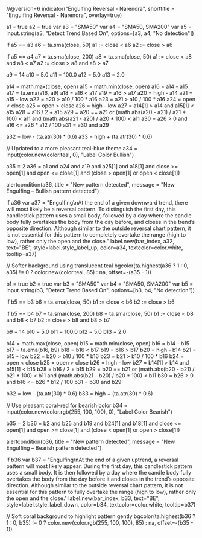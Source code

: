 //@version=6
indicator("Engulfing Reversal - Narendra", shorttitle = "Engulfing Reversal - Narendra", overlay=true)



a1 = true
a2 = true
var a3 = "SMA50"
var a4 = "SMA50, SMA200"
var a5 = input.string(a3, "Detect Trend Based On", options=[a3, a4, "No detection"])

if a5 == a3
    a6 = ta.sma(close, 50)
    a1 := close < a6
    a2 := close > a6

if a5 == a4
    a7 = ta.sma(close, 200)
    a8 = ta.sma(close, 50)
    a1 := close < a8 and a8 < a7
    a2 := close > a8 and a8 > a7

a9 = 14
a10 = 5.0
a11 = 100.0
a12 = 5.0
a13 = 2.0

a14 = math.max(close, open)
a15 = math.min(close, open)
a16 = a14 - a15
a17 = ta.ema(a16, a9)
a18 = a16 < a17
a19 = a16 > a17
a20 = high - a14
a21 = a15 - low
a22 = a20 > a10 / 100 * a16
a23 = a21 > a10 / 100 * a16
a24 = open < close
a25 = open > close
a26 = high - low
a27 = a14[1] > a14 and a15[1] < a15
a28 = a16 / 2 + a15
a29 = a20 == a21 or (math.abs(a20 - a21) / a21 * 100) < a11 and (math.abs(a21 - a20) / a20 * 100) < a11
a30 = a26 > 0 and a16 <= a26 * a12 / 100
a31 = a30 and a29

a32 = low - (ta.atr(30) * 0.6)
a33 = high + (ta.atr(30) * 0.6)

// Updated to a more pleasant teal-blue theme
a34 = input(color.new(color.teal, 0), "Label Color Bullish")

a35 = 2
a36 = a1 and a24 and a19 and a25[1] and a18[1] and close >= open[1] and open <= close[1] and (close > open[1] or open < close[1])

alertcondition(a36, title = "New pattern detected", message = "New Engulfing – Bullish pattern detected")

if a36
    var a37 = "Engulfing\nAt the end of a given downward trend, there will most likely be a reversal pattern. To distinguish the first day, this candlestick pattern uses a small body, followed by a day where the candle body fully overtakes the body from the day before, and closes in the trend’s opposite direction. Although similar to the outside reversal chart pattern, it is not essential for this pattern to completely overtake the range (high to low), rather only the open and the close."
    label.new(bar_index, a32, text="BE", style=label.style_label_up, color=a34, textcolor=color.white, tooltip=a37)

// Softer background using translucent teal
bgcolor(ta.highest(a36 ? 1 : 0, a35) != 0 ? color.new(color.teal, 85) : na, offset=-(a35 - 1))

b1 = true
b2 = true
var b3 = "SMA50"
var b4 = "SMA50, SMA200"
var b5 = input.string(b3, "Detect Trend Based On", options=[b3, b4, "No detection"])

if b5 == b3
    b6 = ta.sma(close, 50)
    b1 := close < b6
    b2 := close > b6

if b5 == b4
    b7 = ta.sma(close, 200)
    b8 = ta.sma(close, 50)
    b1 := close < b8 and b8 < b7
    b2 := close > b8 and b8 > b7

b9 = 14
b10 = 5.0
b11 = 100.0
b12 = 5.0
b13 = 2.0

b14 = math.max(close, open)
b15 = math.min(close, open)
b16 = b14 - b15
b17 = ta.ema(b16, b9)
b18 = b16 < b17
b19 = b16 > b17
b20 = high - b14
b21 = b15 - low
b22 = b20 > b10 / 100 * b16
b23 = b21 > b10 / 100 * b16
b24 = open < close
b25 = open > close
b26 = high - low
b27 = b14[1] > b14 and b15[1] < b15
b28 = b16 / 2 + b15
b29 = b20 == b21 or (math.abs(b20 - b21) / b21 * 100) < b11 and (math.abs(b21 - b20) / b20 * 100) < b11
b30 = b26 > 0 and b16 <= b26 * b12 / 100
b31 = b30 and b29

b32 = low - (ta.atr(30) * 0.6)
b33 = high + (ta.atr(30) * 0.6)

// Use pleasant coral-red for bearish color
b34 = input(color.new(color.rgb(255, 100, 100), 0), "Label Color Bearish")

b35 = 2
b36 = b2 and b25 and b19 and b24[1] and b18[1] and close <= open[1] and open >= close[1] and (close < open[1] or open > close[1])

alertcondition(b36, title = "New pattern detected", message = "New Engulfing – Bearish pattern detected")

if b36
    var b37 = "Engulfing\nAt the end of a given uptrend, a reversal pattern will most likely appear. During the first day, this candlestick pattern uses a small body. It is then followed by a day where the candle body fully overtakes the body from the day before it and closes in the trend’s opposite direction. Although similar to the outside reversal chart pattern, it is not essential for this pattern to fully overtake the range (high to low), rather only the open and the close."
    label.new(bar_index, b33, text="BE", style=label.style_label_down, color=b34, textcolor=color.white, tooltip=b37)

// Soft coral background to highlight pattern gently
bgcolor(ta.highest(b36 ? 1 : 0, b35) != 0 ? color.new(color.rgb(255, 100, 100), 85) : na, offset=-(b35 - 1))

